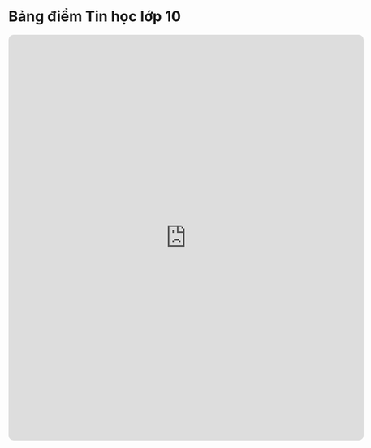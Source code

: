 # Bảng điểm Tin học lớp 10

<div>
    <iframe style="border-radius:10px; border: 0px;"
        src="https://script.google.com/macros/s/AKfycbyUXGnoVn0bLpEPYbA2xweVPqLLK2erT0G_r2DOjadtvrXTVDYUXRn6dDag4KB6_QwmXw/exec"
        height="800px" width="700px" frameBorder=0></iframe>
</div>

